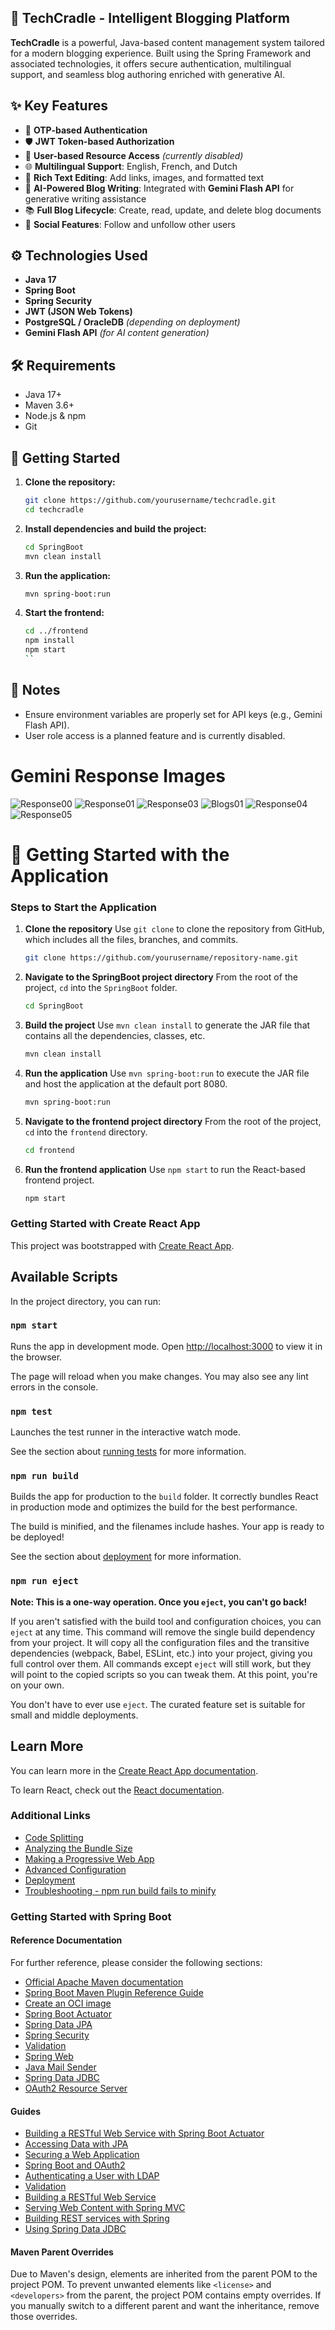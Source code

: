 ## 🚀 TechCradle - Intelligent Blogging Platform

**TechCradle** is a powerful, Java-based content management system tailored for a modern blogging experience. Built using the Spring Framework and associated technologies, it offers secure authentication, multilingual support, and seamless blog authoring enriched with generative AI.

## ✨ Key Features

- 🔐 **OTP-based Authentication**
- 🛡️ **JWT Token-based Authorization**
- 👥 **User-based Resource Access** *(currently disabled)*
- 🌐 **Multilingual Support**: English, French, and Dutch
- 📝 **Rich Text Editing**: Add links, images, and formatted text
- 🤖 **AI-Powered Blog Writing**: Integrated with **Gemini Flash API** for generative writing assistance
- 📚 **Full Blog Lifecycle**: Create, read, update, and delete blog documents
- 🔔 **Social Features**: Follow and unfollow other users

## ⚙️ Technologies Used

- **Java 17**
- **Spring Boot**
- **Spring Security**
- **JWT (JSON Web Tokens)**
- **PostgreSQL / OracleDB** *(depending on deployment)*
- **Gemini Flash API** *(for AI content generation)*

## 🛠️ Requirements

- Java 17+
- Maven 3.6+
- Node.js & npm
- Git

## 🚀 Getting Started

1. **Clone the repository:**
   ```bash
   git clone https://github.com/yourusername/techcradle.git
   cd techcradle
   ```

2. **Install dependencies and build the project:**
   ```bash
   cd SpringBoot
   mvn clean install
   ```

3. **Run the application:**
   ```bash
   mvn spring-boot:run
   ```

4. **Start the frontend:**
   ```bash
   cd ../frontend
   npm install
   npm start
   ``

## 📌 Notes

- Ensure environment variables are properly set for API keys (e.g., Gemini Flash API).
- User role access is a planned feature and is currently disabled.

# Gemini Response Images
![Response00](https://github.com/user-attachments/assets/89410b00-5b7f-4b97-9e43-1e0d34d32065)
![Response01](https://github.com/user-attachments/assets/43cf2d22-886e-475c-8aac-938deeb5b278)
![Response03](https://github.com/user-attachments/assets/4b983815-a32e-4da9-b6a1-690ba2bf5100)
![Blogs01](https://github.com/user-attachments/assets/f2d7e910-4d68-44d5-9402-dba88a83ddac)
![Response04](https://github.com/user-attachments/assets/ee9af69e-c550-4c30-a81b-ecd1455323c2)
![Response05](https://github.com/user-attachments/assets/14eff76a-c2ac-4650-90ce-5d004ff4b558)


# 🚀 Getting Started with the Application

### Steps to Start the Application

1. **Clone the repository**
   Use `git clone` to clone the repository from GitHub, which includes all the files, branches, and commits.
   ```bash
   git clone https://github.com/yourusername/repository-name.git
   ```

2. **Navigate to the SpringBoot project directory**
   From the root of the project, `cd` into the `SpringBoot` folder.
   ```bash
   cd SpringBoot
   ```

3. **Build the project**
   Use `mvn clean install` to generate the JAR file that contains all the dependencies, classes, etc.
   ```bash
   mvn clean install
   ```

4. **Run the application**
   Use `mvn spring-boot:run` to execute the JAR file and host the application at the default port 8080.
   ```bash
   mvn spring-boot:run
   ```

5. **Navigate to the frontend project directory**
   From the root of the project, `cd` into the `frontend` directory.
   ```bash
   cd frontend
   ```

6. **Run the frontend application**
   Use `npm start` to run the React-based frontend project.
   ```bash
   npm start
   ```

### Getting Started with Create React App

This project was bootstrapped with [Create React App](https://github.com/facebook/create-react-app).

## Available Scripts

In the project directory, you can run:

### `npm start`

Runs the app in development mode. Open [http://localhost:3000](http://localhost:3000) to view it in the browser.

The page will reload when you make changes. You may also see any lint errors in the console.

### `npm test`

Launches the test runner in the interactive watch mode.

See the section about [running tests](https://facebook.github.io/create-react-app/docs/running-tests) for more information.

### `npm run build`

Builds the app for production to the `build` folder. It correctly bundles React in production mode and optimizes the build for the best performance.

The build is minified, and the filenames include hashes. Your app is ready to be deployed!

See the section about [deployment](https://facebook.github.io/create-react-app/docs/deployment) for more information.

### `npm run eject`

**Note: This is a one-way operation. Once you `eject`, you can't go back!**

If you aren't satisfied with the build tool and configuration choices, you can `eject` at any time. This command will remove the single build dependency from your project. It will copy all the configuration files and the transitive dependencies (webpack, Babel, ESLint, etc.) into your project, giving you full control over them. All commands except `eject` will still work, but they will point to the copied scripts so you can tweak them. At this point, you're on your own.

You don't have to ever use `eject`. The curated feature set is suitable for small and middle deployments.

## Learn More

You can learn more in the [Create React App documentation](https://facebook.github.io/create-react-app/docs/getting-started).

To learn React, check out the [React documentation](https://reactjs.org/).

### Additional Links
- [Code Splitting](https://facebook.github.io/create-react-app/docs/code-splitting)
- [Analyzing the Bundle Size](https://facebook.github.io/create-react-app/docs/analyzing-the-bundle-size)
- [Making a Progressive Web App](https://facebook.github.io/create-react-app/docs/making-a-progressive-web-app)
- [Advanced Configuration](https://facebook.github.io/create-react-app/docs/advanced-configuration)
- [Deployment](https://facebook.github.io/create-react-app/docs/deployment)
- [Troubleshooting - npm run build fails to minify](https://facebook.github.io/create-react-app/docs/troubleshooting#npm-run-build-fails-to-minify)

### Getting Started with Spring Boot

#### Reference Documentation
For further reference, please consider the following sections:
- [Official Apache Maven documentation](https://maven.apache.org/guides/index.html)
- [Spring Boot Maven Plugin Reference Guide](https://docs.spring.io/spring-boot/3.4.1/maven-plugin)
- [Create an OCI image](https://docs.spring.io/spring-boot/3.4.1/maven-plugin/build-image.html)
- [Spring Boot Actuator](https://docs.spring.io/spring-boot/3.4.1/reference/actuator/index.html)
- [Spring Data JPA](https://docs.spring.io/spring-boot/3.4.1/reference/data/sql.html#data.sql.jpa-and-spring-data)
- [Spring Security](https://docs.spring.io/spring-boot/3.4.1/reference/web/spring-security.html)
- [Validation](https://docs.spring.io/spring-boot/3.4.1/reference/io/validation.html)
- [Spring Web](https://docs.spring.io/spring-boot/3.4.1/reference/web/servlet.html)
- [Java Mail Sender](https://docs.spring.io/spring-boot/3.4.1/reference/io/email.html)
- [Spring Data JDBC](https://docs.spring.io/spring-boot/3.4.1/reference/data/sql.html#data.sql.jdbc)
- [OAuth2 Resource Server](https://docs.spring.io/spring-boot/3.4.1/reference/web/spring-security.html#web.security.oauth2.server)

#### Guides
- [Building a RESTful Web Service with Spring Boot Actuator](https://spring.io/guides/gs/actuator-service/)
- [Accessing Data with JPA](https://spring.io/guides/gs/accessing-data-jpa/)
- [Securing a Web Application](https://spring.io/guides/gs/securing-web/)
- [Spring Boot and OAuth2](https://spring.io/guides/tutorials/spring-boot-oauth2/)
- [Authenticating a User with LDAP](https://spring.io/guides/gs/authenticating-ldap/)
- [Validation](https://spring.io/guides/gs/validating-form-input/)
- [Building a RESTful Web Service](https://spring.io/guides/gs/rest-service/)
- [Serving Web Content with Spring MVC](https://spring.io/guides/gs/serving-web-content/)
- [Building REST services with Spring](https://spring.io/guides/tutorials/rest/)
- [Using Spring Data JDBC](https://github.com/spring-projects/spring-data-examples/tree/master/jdbc/basics)

#### Maven Parent Overrides
Due to Maven's design, elements are inherited from the parent POM to the project POM. To prevent unwanted elements like `<license>` and `<developers>` from the parent, the project POM contains empty overrides. If you manually switch to a different parent and want the inheritance, remove those overrides.

